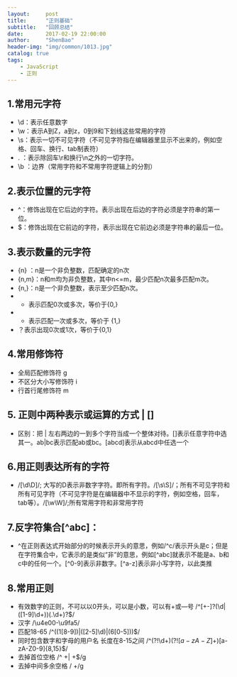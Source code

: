 ```yaml
---
layout:     post
title:      "正则基础"
subtitle:   "回顾总结"
date:       2017-02-19 22:00:00
author:     "ShenBao"
header-img: "img/common/1013.jpg"
catalog: true
tags:
    - JavaScript
    - 正则
---
```



## 1.常用元字符

- \d：表示任意数字
- \w：表示A到Z，a到z，0到9和下划线这些常用的字符
- \s：表示一切不可见字符（不可见字符指在编辑器里显示不出来的，例如空格、回车、换行、tab制表符）
- . ：表示除回车\r和换行\n之外的一切字符。
- \b ：边界（常用字符和不常用字符逻辑上的分割）

## 2.表示位置的元字符

- ^：修饰出现在它后边的字符。表示出现在后边的字符必须是字符串的第一位。
- $：修饰出现在它前边的字符，表示出现在它前边必须是字符串的最后一位。

## 3.表示数量的元字符

- {n} ：n是一个非负整数，匹配确定的n次
- {n,m}：n和m均为非负整数，其中n<=m，最少匹配n次最多匹配m次。
- {n,}：n是一个非负整数，表示至少匹配n次。
- * 表示匹配0次或多次，等价于{0,}
- + 表示匹配一次或多次，等价于 {1,}
- ？表示出现0次或1次，等价于{0,1}

## 4.常用修饰符

- 全局匹配修饰符 g
- 不区分大小写修饰符 i
- 行首行尾修饰符 m

## 5. 正则中两种表示或运算的方式 | []

- 区别：把 | 左右两边的一到多个字符当成一个整体对待。[]表示任意字符中选其一。ab|bc表示匹配ab或bc。[abcd]表示从abcd中任选一个

## 6.用正则表达所有的字符

- /[\d\D]/; 大写的D表示非数字字符。即所有字符。/[\s\S]/；所有不可见字符和所有可见字符（不可见字符是在编辑器中不显示的字符，例如空格，回车，tab等）。/[\w\W]/;所有常用字符和非常用字符

## 7.反字符集合[^abc]：

- ^在正则表达式开始部分的时候表示开头的意思，例如/^c/表示开头是c；但是在字符集合中，它表示的是类似“非”的意思，例如[^abc]就表示不能是a、b和c中的任何一个。[^0-9]表示非数字。[^a-z]表示非小写字符，以此类推

## 8.常用正则

- 有效数字的正则，不可以以0开头，可以是小数，可以有+或—号 /^[+-]?(\d|([1-9]\d+))(\.\d+)?$/
- 汉字 /\u4e00-\u9fa5/
- 匹配18-65 /^((1[8-9])|([2-5]\d)|(6[0-5]))$/
- 同时包含数字和字母的用户名 长度在8-15之间 /^(?!\d+$)(?![a-zA-Z]+$)[a-zA-Z0-9]{8,15}$/
- 去掉首位空格 /^ +| +$/g
- 去掉中间多余空格 / +/g

